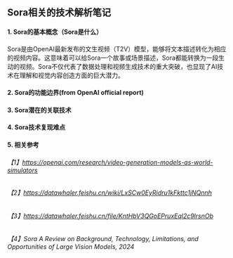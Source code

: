 ## Sora相关的技术解析笔记
#### 1. Sora的基本概念（Sora是什么）
Sora是由OpenAI最新发布的文生视频（T2V）模型，能够将文本描述转化为相应的视频内容。这意味着可以给Sora一个故事或场景描述，Sora都能转换为一段生动的视频。Sora不仅代表了数据处理和视频生成技术的重大突破，也显现了AI技术在理解和视觉内容创造方面的巨大潜力。

#### 2. Sora的功能边界(from OpenAI official report)

#### 3. Sora潜在的关联技术


#### 4. Sora技术复现难点


#### 5. 相关参考
###### 【1】https://openai.com/research/video-generation-models-as-world-simulators
###### 【2】https://datawhaler.feishu.cn/wiki/LxSCw0EyRidru1kFkttc1jNQnnh
###### 【3】https://datawhaler.feishu.cn/file/KntHbV3QGoEPruxEql2c9lrsnOb
###### 【4】Sora A Review on Background, Technology, Limitations, and Opportunities of Large Vision Models, 2024
